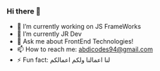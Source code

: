 ### Hi there 👋


- 🔭 I’m currently working on JS FrameWorks
- 🌱 I’m currently JR Dev
- 💬 Ask me about FrontEnd Technologies!
- 📫 How to reach me: abdicodes94@gmail.com
- ⚡ Fun fact: لنا اعمالنا ولكم اعمالكم

